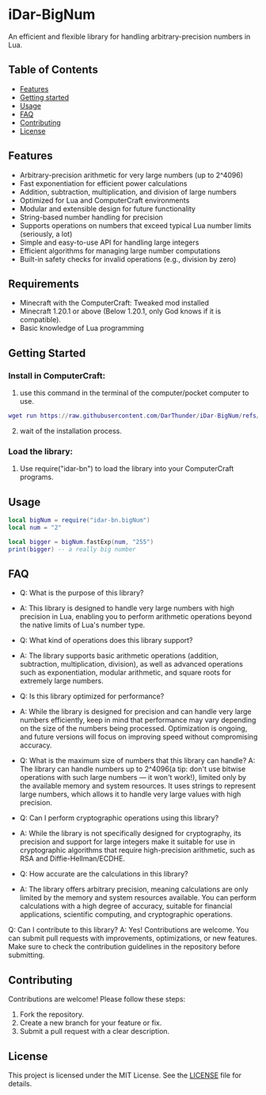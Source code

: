 # iDar-BigNum
An efficient and flexible library for handling arbitrary-precision numbers in Lua.

## Table of Contents
- [Features](#features)
- [Getting started](#getting-started)
- [Usage](#usage)
- [FAQ](#faq)
- [Contributing](#contributing)
- [License](#license)

## Features
- Arbitrary-precision arithmetic for very large numbers (up to 2^4096)
- Fast exponentiation for efficient power calculations
- Addition, subtraction, multiplication, and division of large numbers
- Optimized for Lua and ComputerCraft environments
- Modular and extensible design for future functionality
- String-based number handling for precision
- Supports operations on numbers that exceed typical Lua number limits (seriously, a lot)
- Simple and easy-to-use API for handling large integers
- Efficient algorithms for managing large number computations
- Built-in safety checks for invalid operations (e.g., division by zero)

## Requirements
- Minecraft with the ComputerCraft: Tweaked mod installed
- Minecraft 1.20.1 or above (Below 1.20.1, only God knows if it is compatible).
- Basic knowledge of Lua programming

## Getting Started
### Install in ComputerCraft:
  1. use this command in the terminal of the computer/pocket computer to use.
```lua
wget run https://raw.githubusercontent.com/DarThunder/iDar-BigNum/refs/heads/main/installer.lua
```
  2. wait of the installation process.

### Load the library:
  1. Use require("idar-bn") to load the library into your ComputerCraft programs.

## Usage
```lua
local bigNum = require("idar-bn.bigNum")
local num = "2"

local bigger = bigNum.fastExp(num, "255")
print(bigger) -- a really big number
```
## FAQ
- Q: What is the purpose of this library?
- A: This library is designed to handle very large numbers with high precision in Lua, enabling you to perform arithmetic operations beyond the native limits of Lua's number type.

- Q: What kind of operations does this library support?
- A: The library supports basic arithmetic operations (addition, subtraction, multiplication, division), as well as advanced operations such as exponentiation, modular arithmetic, and square roots for extremely large numbers.

- Q: Is this library optimized for performance?
- A: While the library is designed for precision and can handle very large numbers efficiently, keep in mind that performance may vary depending on the size of the numbers being processed. Optimization is ongoing, and future versions will focus on improving speed without compromising accuracy.

- Q: What is the maximum size of numbers that this library can handle?
A: The library can handle numbers up to 2^4096(a tip: don't use bitwise operations with such large numbers — it won't work!), limited only by the available memory and system resources. It uses strings to represent large numbers, which allows it to handle very large values with high precision.

- Q: Can I perform cryptographic operations using this library?
- A: While the library is not specifically designed for cryptography, its precision and support for large integers make it suitable for use in cryptographic algorithms that require high-precision arithmetic, such as RSA and Diffie-Hellman/ECDHE.

- Q: How accurate are the calculations in this library?
- A: The library offers arbitrary precision, meaning calculations are only limited by the memory and system resources available. You can perform calculations with a high degree of accuracy, suitable for financial applications, scientific computing, and cryptographic operations.

Q: Can I contribute to this library?
A: Yes! Contributions are welcome. You can submit pull requests with improvements, optimizations, or new features. Make sure to check the contribution guidelines in the repository before submitting.

## Contributing
Contributions are welcome! Please follow these steps:

1. Fork the repository.
2. Create a new branch for your feature or fix.
3. Submit a pull request with a clear description.

## License
This project is licensed under the MIT License. See the [LICENSE](LICENSE) file for details.
